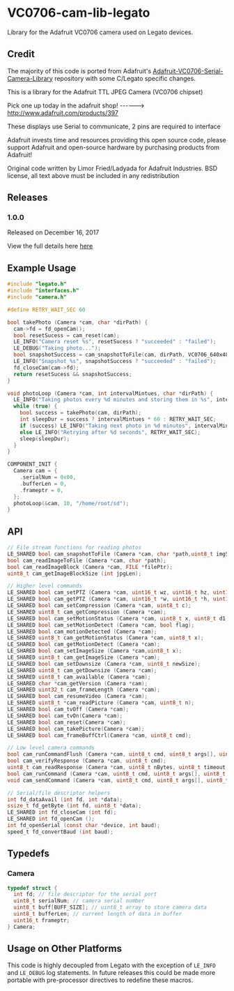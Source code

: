 # VC0706-cam-lib-legato
Library for the Adafruit VC0706 camera used on Legato devices.

## Credit
The majority of this code is ported from Adafruit's [Adafruit-VC0706-Serial-Camera-Library](https://github.com/adafruit/Adafruit-VC0706-Serial-Camera-Library) repository with some C/Legato specific changes.

This is a library for the Adafruit TTL JPEG Camera (VC0706 chipset)

Pick one up today in the adafruit shop!
------> http://www.adafruit.com/products/397

These displays use Serial to communicate, 2 pins are required to interface

Adafruit invests time and resources providing this open source code,
please support Adafruit and open-source hardware by purchasing
products from Adafruit!

Original code written by Limor Fried/Ladyada for Adafruit Industries.
BSD license, all text above must be included in any redistribution

## Releases

### 1.0.0
Released on December 16, 2017

View the full details here [here](https://github.com/brnkl/VC0706-cam-lib-legato/releases/tag/1.0.0)

## Example Usage
```c
#include "legato.h"
#include "interfaces.h"
#include "camera.h"

#define RETRY_WAIT_SEC 60

bool takePhoto (Camera *cam, char *dirPath) {
  cam->fd = fd_openCam();
  bool resetSucess = cam_reset(cam);
  LE_INFO("Camera reset %s", resetSucess ? "succeeded" : "failed");
  LE_DEBUG("Taking photo...");
  bool snapshotSuccess = cam_snapshotToFile(cam, dirPath, VC0706_640x480);
  LE_INFO("Snapshot %s", snapshotSuccess ? "succeeded" : "failed");
  fd_closeCam(cam->fd);
  return resetSucess && snapshotSuccess;
}

void photoLoop (Camera *cam, int intervalMintues, char *dirPath) {
  LE_INFO("Taking photos every %d minutes and storing them in %s", intervalMintues, dirPath);
  while (true) {
    bool success = takePhoto(cam, dirPath);
    int sleepDur = success ? intervalMintues * 60 : RETRY_WAIT_SEC;
    if (success) LE_INFO("Taking next photo in %d minutes", intervalMintues);
    else LE_INFO("Retrying after %d seconds", RETRY_WAIT_SEC);
    sleep(sleepDur);
  }
}

COMPONENT_INIT {
  Camera cam = {
    .serialNum = 0x00,
    .bufferLen = 0,
    .frameptr = 0,
  };
  photoLoop(&cam, 10, "/home/root/sd");
}
```

## API
```c
// File stream functions for reading photos
LE_SHARED bool cam_snapshotToFile (Camera *cam, char *path,uint8_t imgSize);
bool cam_readImageToFile (Camera *cam, char *path);
bool cam_readImageBlock (Camera *cam, FILE *filePtr);
uint8_t cam_getImageBlockSize (int jpgLen);

// Higher level commands
LE_SHARED bool cam_setPTZ (Camera *cam, uint16_t wz, uint16_t hz, uint16_t pan, uint16_t tilt);
LE_SHARED bool cam_getPTZ (Camera *cam, uint16_t *w, uint16_t *h, uint16_t *wz, uint16_t *hz, uint16_t *pan, uint16_t *tilt);
LE_SHARED bool cam_setCompression (Camera *cam, uint8_t c);
LE_SHARED uint8_t cam_getCompression (Camera *cam);
LE_SHARED bool cam_setMotionStatus (Camera *cam, uint8_t x, uint8_t d1, uint8_t d2);
LE_SHARED bool cam_setMotionDetect (Camera *cam, bool flag);
LE_SHARED bool cam_motionDetected (Camera *cam);
LE_SHARED uint8_t cam_getMotionStatus (Camera *cam, uint8_t x);
LE_SHARED bool cam_getMotionDetect (Camera *cam);
LE_SHARED bool cam_setImageSize (Camera *cam,uint8_t x);
LE_SHARED uint8_t cam_getImageSize (Camera *cam);
LE_SHARED bool cam_setDownsize (Camera *cam, uint8_t newSize);
LE_SHARED uint8_t cam_getDownsize (Camera *cam);
LE_SHARED uint8_t cam_available (Camera *cam);
LE_SHARED char *cam_getVersion (Camera *cam);
LE_SHARED uint32_t cam_frameLength (Camera *cam);
LE_SHARED bool cam_resumeVideo (Camera *cam);
LE_SHARED uint8_t *cam_readPicture (Camera *cam, uint8_t n);
LE_SHARED bool cam_tvOff (Camera *cam);
LE_SHARED bool cam_tvOn(Camera *cam);
LE_SHARED bool cam_reset(Camera *cam);
LE_SHARED bool cam_takePicture(Camera *cam);
LE_SHARED bool cam_frameBuffCtrl(Camera *cam, uint8_t cmd);

// Low level camera commands
bool cam_runCommandFlush (Camera *cam, uint8_t cmd, uint8_t args[], uint8_t nArgs, uint8_t respLen);
bool cam_verifyResponse (Camera *cam, uint8_t cmd);
uint8_t cam_readResponse (Camera *cam, uint8_t nBytes, uint8_t timeout);
bool cam_runCommand (Camera *cam, uint8_t cmd, uint8_t args[], uint8_t nArgs, uint8_t respLen, bool flushFlag);
void cam_sendCommand (Camera *cam, uint8_t cmd, uint8_t args[], uint8_t nArgs);

// Serial/file descriptor helpers
int fd_dataAvail (int fd, int *data);
ssize_t fd_getByte (int fd, uint8_t *data);
LE_SHARED int fd_closeCam (int fd);
LE_SHARED int fd_openCam ();
int fd_openSerial (const char *device, int baud);
speed_t fd_convertBaud (int baud);
```

## Typedefs

### Camera
```c
typedef struct {
  int fd; // file descriptor for the serial port
  uint8_t serialNum; // camera serial number
  uint8_t buff[BUFF_SIZE]; // uint8_t array to store camera data
  uint8_t bufferLen; // current length of data in buffer
  uint16_t frameptr;
} Camera;
```

## Usage on Other Platforms
This code is highly decoupled from Legato with the exception of `LE_INFO` and `LE_DEBUG` log statements. In future releases this could be made more portable with pre-processor directives to redefine these macros.